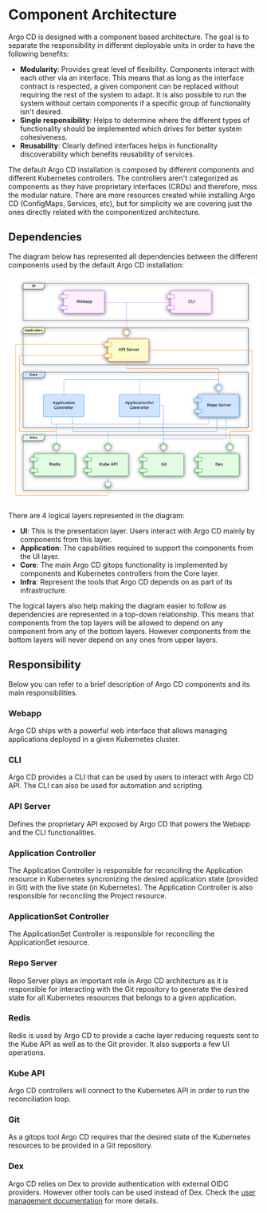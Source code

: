 # Component Architecture

Argo CD is designed with a component based architecture. The goal is
to separate the responsibility in different deployable units in order
to have the following benefits:

- **Modularity**: Provides great level of flexibility. Components
  interact with each other via an interface. This means that as long
  as the interface contract is respected, a given component can be
  replaced without requiring the rest of the system to adapt. It is
  also possible to run the system without certain components if a
  specific group of functionality isn't desired.
- **Single responsibility**: Helps to determine where the different
  types of functionality should be implemented which drives for
  better system cohesiveness.
- **Reusability**: Clearly defined interfaces helps in functionality
  discoverability which benefits reusability of services.

The default Argo CD installation is composed by different components
and different Kubernetes controllers. The controllers aren't
categorized as components as they have proprietary interfaces (CRDs)
and therefore, miss the modular nature. There are more resources
created while installing Argo CD (ConfigMaps, Services, etc), but for
simplicity we are covering just the ones directly related with the
componentized architecture.

## Dependencies

The diagram below has represented all dependencies between the
different components used by the default Argo CD installation:

![Components Diagram](../../assets/argocd-components.png)

There are 4 logical layers represented in the diagram:

- **UI**: This is the presentation layer. Users interact with Argo CD
  mainly by components from this layer.
- **Application**: The capabilities required to support the components
  from the UI layer.
- **Core**: The main Argo CD gitops functionality is implemented by
  components and Kubernetes controllers from the Core layer.
- **Infra**: Represent the tools that Argo CD depends on as part of
  its infrastructure.

The logical layers also help making the diagram easier to follow as
dependencies are represented in a top-down relationship. This means
that components from the top layers will be allowed to depend on any
component from any of the bottom layers. However components from the
bottom layers will never depend on any ones from upper layers.

## Responsibility

Below you can refer to a brief description of Argo CD components and
its main responsibilities.

### Webapp

Argo CD ships with a powerful web interface that allows managing
applications deployed in a given Kubernetes cluster.

### CLI

Argo CD provides a CLI that can be used by users to interact with Argo
CD API. The CLI can also be used for automation and scripting.

### API Server

Defines the proprietary API exposed by Argo CD that powers the Webapp
and the CLI functionalities.

### Application Controller

The Application Controller is responsible for reconciling the
Application resource in Kubernetes syncronizing the desired
application state (provided in Git) with the live state (in
Kubernetes). The Application Controller is also responsible for
reconciling the Project resource.

### ApplicationSet Controller

The ApplicationSet Controller is responsible for reconciling the
ApplicationSet resource.

### Repo Server

Repo Server plays an important role in Argo CD architecture as it is
responsible for interacting with the Git repository to generate the
desired state for all Kubernetes resources that belongs to a given
application.

### Redis

Redis is used by Argo CD to provide a cache layer reducing requests
sent to the Kube API as well as to the Git provider. It also supports
a few UI operations.

### Kube API

Argo CD controllers will connect to the Kubernetes API in order to run
the reconciliation loop.

### Git

As a gitops tool Argo CD requires that the desired state of the
Kubernetes resources to be provided in a Git repository.

### Dex

Argo CD relies on Dex to provide authentication with external OIDC
providers. However other tools can be used instead of Dex. Check the
[user management
documentation](../../operator-manual/user-management/index.md) for
more details.


